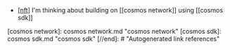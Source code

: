 - [[nft]] I'm thinking about building on [[cosmos network]] using [[cosmos sdk]]

[//begin]: # "Autogenerated link references for markdown compatibility"
[nft]: nft.md "nft"
[cosmos network]: cosmos network.md "cosmos network"
[cosmos sdk]: cosmos sdk.md "cosmos sdk"
[//end]: # "Autogenerated link references"